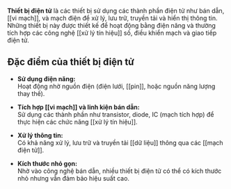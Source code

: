 **Thiết bị điện tử** là các thiết bị sử dụng các thành phần điện tử như bán dẫn, [[vi mạch]], và mạch điện để xử lý, lưu trữ, truyền tải và hiển thị thông tin. Những thiết bị này được thiết kế để hoạt động bằng điện năng và thường tích hợp các công nghệ [[xử lý tín hiệu]] số, điều khiển mạch và giao tiếp điện tử.

## **Đặc điểm của thiết bị điện tử**

- **Sử dụng điện năng:**  
    Hoạt động nhờ nguồn điện (điện lưới, [[pin]], hoặc nguồn năng lượng thay thế).
    
- **Tích hợp [[vi mạch]] và linh kiện bán dẫn:**  
    Sử dụng các thành phần như transistor, diode, IC (mạch tích hợp) để thực hiện các chức năng [[xử lý tín hiệu]].
    
- **Xử lý thông tin:**  
    Có khả năng xử lý, lưu trữ và truyền tải [[dữ liệu]] thông qua các [[mạch điện tử]].
    
- **Kích thước nhỏ gọn:**  
    Nhờ vào công nghệ bán dẫn, nhiều thiết bị điện tử có thể có kích thước nhỏ nhưng vẫn đảm bảo hiệu suất cao.
